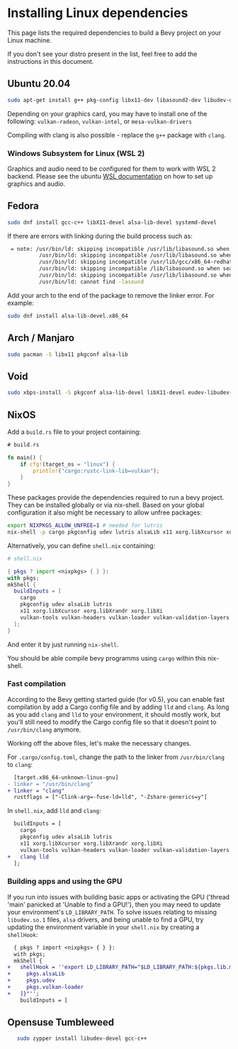 # Installing Linux dependencies

This page lists the required dependencies to build a Bevy project on your Linux machine.

If you don't see your distro present in the list, feel free to add the instructions in this document.

## Ubuntu 20.04

```bash
sudo apt-get install g++ pkg-config libx11-dev libasound2-dev libudev-dev
```

Depending on your graphics card, you may have to install one of the following:
`vulkan-radeon`, `vulkan-intel`, or `mesa-vulkan-drivers`

Compiling with clang is also possible - replace the `g++` package with `clang`.

### Windows Subsystem for Linux (WSL 2)

Graphics and audio need to be configured for them to work with WSL 2 backend.
Please see the ubuntu [WSL documentation](https://wiki.ubuntu.com/WSL) on how to set up graphics and audio.

## Fedora

```bash
sudo dnf install gcc-c++ libX11-devel alsa-lib-devel systemd-devel
```

If there are errors with linking during the build process such as:

```bash
 = note: /usr/bin/ld: skipping incompatible /usr/lib/libasound.so when searching for -lasound
          /usr/bin/ld: skipping incompatible /usr/lib/libasound.so when searching for -lasound
          /usr/bin/ld: skipping incompatible /usr/lib/gcc/x86_64-redhat-linux/10/../../../libasound.so when searching for -lasound
          /usr/bin/ld: skipping incompatible /lib/libasound.so when searching for -lasound
          /usr/bin/ld: skipping incompatible /usr/lib/libasound.so when searching for -lasound
          /usr/bin/ld: cannot find -lasound
```

Add your arch to the end of the package to remove the linker error. For example:

```bash
sudo dnf install alsa-lib-devel.x86_64
```

## Arch / Manjaro

```bash
sudo pacman -S libx11 pkgconf alsa-lib
```

## Void

```bash
sudo xbps-install -S pkgconf alsa-lib-devel libX11-devel eudev-libudev-devel
```

## NixOS

Add a `build.rs` file to your project containing:

```rust
# build.rs

fn main() {
    if cfg!(target_os = "linux") {
        println!("cargo:rustc-link-lib=vulkan");
    }
}
```

These packages provide the dependencies required to run a bevy project. They can be installed globally or via nix-shell.
Based on your global configuration it also might be necessary to allow unfree packages:

```bash
export NIXPKGS_ALLOW_UNFREE=1 # needed for lutris
nix-shell -p cargo pkgconfig udev lutris alsaLib x11 xorg.libXcursor xorg.libXrandr xorg.libXi vulkan-tools vulkan-headers vulkan-loader vulkan-validation-layers
```

Alternatively, you can define `shell.nix` containing:

```nix
# shell.nix

{ pkgs ? import <nixpkgs> { } }:
with pkgs;
mkShell {
  buildInputs = [
    cargo
    pkgconfig udev alsaLib lutris
    x11 xorg.libXcursor xorg.libXrandr xorg.libXi
    vulkan-tools vulkan-headers vulkan-loader vulkan-validation-layers
  ];
}
```

And enter it by just running `nix-shell`.

You should be able compile bevy programms using `cargo` within this nix-shell.

### Fast compilation

According to the Bevy getting started guide (for v0.5), you can enable fast compilation by add a Cargo config file and by adding `lld` and `clang`. As long as you add `clang` and `lld` to your environment, it should mostly work, but you'll still need to modify the Cargo config file so that it doesn't point to `/usr/bin/clang` anymore.

Working off the above files, let's make the necessary changes.

For `.cargo/config.toml`, change the path to the linker from `/usr/bin/clang` to `clang`:

``` diff
  [target.x86_64-unknown-linux-gnu]
- linker = "/usr/bin/clang"
+ linker = "clang"
  rustflags = ["-Clink-arg=-fuse-ld=lld", "-Zshare-generics=y"]
```

In `shell.nix`, add `lld` and `clang`:

``` diff
  buildInputs = [
    cargo
    pkgconfig udev alsaLib lutris
    x11 xorg.libXcursor xorg.libXrandr xorg.libXi
    vulkan-tools vulkan-headers vulkan-loader vulkan-validation-layers
+   clang lld
  ];
```

### Building apps and using the GPU

If you run into issues with building basic apps or activating the GPU ('thread 'main' panicked at 'Unable to find a GPU!'), then you may need to update your environment's `LD_LIBRARY_PATH`. To solve issues relating to missing `libudev.so.1` files, `alsa` drivers, and being unable to find a GPU, try updating the environment variable in your `shell.nix` by creating a `shellHook`:

``` diff
  { pkgs ? import <nixpkgs> { } }:
  with pkgs;
  mkShell {
+   shellHook = ''export LD_LIBRARY_PATH="$LD_LIBRARY_PATH:${pkgs.lib.makeLibraryPath [
+     pkgs.alsaLib
+     pkgs.udev
+     pkgs.vulkan-loader
+   ]}"'';
    buildInputs = [
```

## Opensuse Tumbleweed

```bash
   sudo zypper install libudev-devel gcc-c++
```
